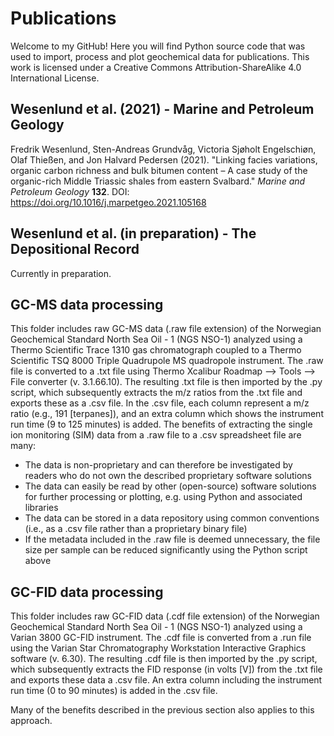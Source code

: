 # Publications

Welcome to my GitHub! Here you will find Python source code that was used to import, process and plot geochemical data for publications. This work is licensed under a Creative Commons Attribution-ShareAlike 4.0 International License.

## Wesenlund et al. (2021) - Marine and Petroleum Geology

Fredrik Wesenlund, Sten-Andreas Grundvåg, Victoria Sjøholt Engelschiøn, Olaf Thießen, and Jon Halvard Pedersen (2021).
"Linking facies variations, organic carbon richness and bulk bitumen content – A case study of the organic-rich Middle Triassic shales from eastern Svalbard."
*Marine and Petroleum Geology* **132**.
DOI: https://doi.org/10.1016/j.marpetgeo.2021.105168


## Wesenlund et al. (in preparation) - The Depositional Record

Currently in preparation.

## GC-MS data processing

This folder includes raw GC-MS data (.raw file extension) of the Norwegian Geochemical Standard North Sea Oil - 1 (NGS NSO-1) analyzed using a Thermo Scientific Trace 1310 gas chromatograph coupled to a Thermo Scientific TSQ 8000 Triple Quadrupole MS quadropole instrument. The .raw file is converted to a .txt file using Thermo Xcalibur Roadmap --> Tools --> File converter (v. 3.1.66.10). The resulting .txt file is then imported by the .py script, which subsequently extracts the m/z ratios from the .txt file and exports these as a .csv file. In the .csv file, each column represent a m/z ratio (e.g., 191 [terpanes]), and an extra column which shows the instrument run time (9 to 125 minutes) is added. The benefits of extracting the single ion monitoring (SIM) data from a .raw file to a .csv spreadsheet file are many:

* The data is non-proprietary and can therefore be investigated by readers who do not own the described proprietary software solutions
* The data can easily be read by other (open-source) software solutions for further processing or plotting, e.g. using Python and associated libraries
* The data can be stored in a data repository using common conventions (i.e., as a .csv file rather than a proprietary binary file)
* If the metadata included in the .raw file is deemed unnecessary, the file size per sample can be reduced significantly using the Python script above

## GC-FID data processing

This folder includes raw GC-FID data (.cdf file extension) of the Norwegian Geochemical Standard North Sea Oil - 1 (NGS NSO-1) analyzed using a Varian 3800 GC-FID instrument. The .cdf file is converted from a .run file using the Varian Star Chromatography Workstation Interactive Graphics software (v. 6.30). The resulting .cdf file is then imported by the .py script, which subsequently extracts the FID response (in volts [V]) from the .txt file and exports these data a .csv file. An extra column including the instrument run time (0 to 90 minutes) is added in the .csv file.

Many of the benefits described in the previous section also applies to this approach.
